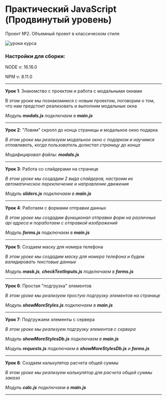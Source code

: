 # Практический JavaScript (Продвинутый уровень)

Проект №2. Объемный проект в классическом стиле

![уроки курса](https://thumbsnap.com/i/HPgMhLYH.png)

### Настройки для сборки:

NODE v: 16.16.0

NPM v: 8.11.0

***

**Урок 1**: Знакомство с проектом и работа с модальными окнами

В этом уроке мы познакомимся с новым проектом, поговорим о том, что нам предстоит реализовать и выполним модальные окна

*Модуль **modals.js** подключаем в **main.js***

---

**Урок 2**: "Ловим" скролл до конца страницы и модальное окно подарка

_В этом уроке мы реализуем модальное окно с подарком и научимся отлавливать, когда пользователь долистал страницу до конца_

*Модифицировал файлы: **modals.js***

---

**Урок 3**: Работа со слайдерами на странице

_В этом уроке мы создадим 2 вида слайдеров, настроим их автоматическое переключение и направление движения_

*Модуль **sliders.js** подключаем в **main.js***

---

**Урок 4**: Работаем с формами отправки данных

_В этом уроке мы создадим функционал отправки форм на различные api адреса и поработаем с отправкой изображений_

*Модуль **forms.js** подключаем в **main.js***

---

**Урок 5**: Создаем маску для номера телефона

_В этом уроке мы создадим маску для номера телефона и будем валидировать текстовые данные_

*Модуль **mask.js**, **checkTextInputs.js** подключаем в **forms.js***

---

**Урок 6**: Простая "подгрузка" элементов

_В этом уроке мы реализуем простую подгрузку элементов на странице_

*Модуль **showMoreStyles.js** подключаем в **main.js***

---

**Урок 7**: Подгружаем элементы с сервера

_В этом уроке мы реализуем подгрузку элементов с сервера_

*Модуль **showMoreStylesDb.js** подключаем в **main.js***

*Модуль **requests.js** подключаем в **showMoreStylesDb.js** и **forms.js***

---

**Урок 8**: Создаем калькулятор расчета общей суммы

_В этом уроке мы реализуем калькулятор для расчета общей суммы заказа_

*Модуль **calc.js** подключаем в **main.js***

---